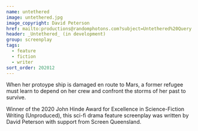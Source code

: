 ```yaml
---
name: untethered
image: untethered.jpg
image_copyright: David Peterson
href: mailto:productions@randomphotons.com?subject=Untethered%20Query
header: _Untethered_ (in development)
group: screenplay
tags:
  - feature
  - fiction
  - writer
sort_order: 202012
---
```

When her protoype ship is damaged en route to Mars, a former refugee must learn to depend on her crew and confront the storms of her past to survive.

Winner of the 2020 John Hinde Award for Excellence in Science-Fiction Writing (Unproduced), this sci-fi drama feature screenplay was written by David Peterson with support from Screen Queensland.
